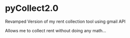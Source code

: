 # pyCollect2.0
Revamped Version of my rent collection tool using gmail API

Allows me to collect rent without doing any math...

